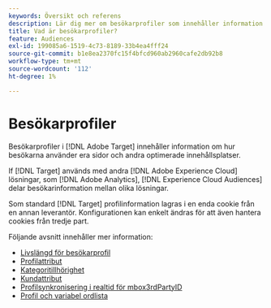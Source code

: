 ```yaml
---
keywords: Översikt och referens
description: Lär dig mer om besökarprofiler som innehåller information om hur besökarna använder era sidor och andra optimerade innehållsplatser.
title: Vad är besökarprofiler?
feature: Audiences
exl-id: 199085a6-1519-4c73-8189-33b4ea4fff24
source-git-commit: b1e8ea2370fc15f4bfcd960ab2960cafe2db92b8
workflow-type: tm+mt
source-wordcount: '112'
ht-degree: 1%

---
```


# Besökarprofiler

Besökarprofiler i [!DNL Adobe Target] innehåller information om hur besökarna använder era sidor och andra optimerade innehållsplatser.

If [!DNL Target] används med andra [!DNL Adobe Experience Cloud] lösningar, som [!DNL Adobe Analytics], [!DNL Experience Cloud Audiences] delar besökarinformation mellan olika lösningar.

Som standard [!DNL Target] profilinformation lagras i en enda cookie från en annan leverantör. Konfigurationen kan enkelt ändras för att även hantera cookies från tredje part.

Följande avsnitt innehåller mer information:

- [Livslängd för besökarprofil](visitor-profile-lifetime.md)
- [Profilattribut](profile-parameters.md)
- [Kategoritillhörighet](category-affinity.md)
- [Kundattribut](https://developer.adobe.com/target/before-implement/methods-to-get-data-into-target/customer-attributes/)
- [Profilsynkronisering i realtid för mbox3rdPartyID](3rd-party-id.md)
- [Profil och variabel ordlista](variables-profiles-parameters-methods.md)
